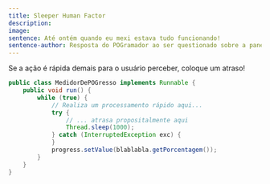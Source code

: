 ```yaml
---
title: Sleeper Human Factor
description: 
image: 
sentence: Até ontém quando eu mexi estava tudo funcionando!
sentence-author: Resposta do POGramador ao ser questionado sobre a pane geral no sistema
---
```

Se a ação é rápida demais para o usuário perceber, coloque um atraso!

```java
public class MedidorDePOGresso implements Runnable {
    public void run() {
        while (true) {
            // Realiza um processamento rápido aqui...
            try {
                // ... atrasa propositalmente aqui
                Thread.sleep(1000);
            } catch (InterruptedException exc) {
            }
            progress.setValue(blablabla.getPorcentagem());
        }
    }
}
```